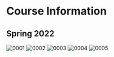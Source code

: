 <h1>Course Information</h1>
<h2>Spring 2022</h2>

![0001](https://user-images.githubusercontent.com/83747696/160178575-f2ba1cb6-7ce8-4993-b8a2-57b8c0a7d7dd.jpg)
![0002](https://user-images.githubusercontent.com/83747696/160178592-5838e240-c902-4f85-a320-b91b55e727a8.jpg)
![0003](https://user-images.githubusercontent.com/83747696/160178594-8fbc3c96-45c6-48a3-a495-fb79860b006c.jpg)
![0004](https://user-images.githubusercontent.com/83747696/160178596-7d755454-5273-4d62-b444-85aa46ce29e2.jpg)
![0005](https://user-images.githubusercontent.com/83747696/160178597-1d441969-03ee-4cdd-a98e-445df9f47bc9.jpg)
